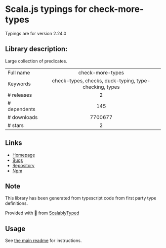 
# Scala.js typings for check-more-types

Typings are for version 2.24.0

## Library description:
Large collection of predicates.

|                    |                 |
| ------------------ | :-------------: |
| Full name          | check-more-types |
| Keywords           | check-types, checks, duck-typing, type-checking, types |
| # releases         | 2 |
| # dependents       | 145 |
| # downloads        | 7700677 |
| # stars            | 2 |

## Links
- [Homepage](https://github.com/kensho/check-more-types)
- [Bugs](https://github.com/kensho/check-more-types/issues)
- [Repository](https://github.com/kensho/check-more-types)
- [Npm](https://www.npmjs.com/package/check-more-types)
    


## Note
This library has been generated from typescript code from first party type definitions.

Provided with :purple_heart: from [ScalablyTyped](https://github.com/oyvindberg/ScalablyTyped)

## Usage
See [the main readme](../../readme.md) for instructions.


